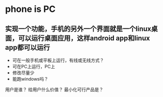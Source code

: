 # phone is PC
## 实现一个功能，手机的另外一个界面就是一个linux桌面，可以运行桌面应用，这样android app和linux app都可以运行
- 可在一般手机或平板上运行，有线或无线方式？
- 可在PC上运行，PC上
- 修改尽量少
- 能跑windows吗？

用户是谁？
给用户什么价值？
最小化可行产品是？
